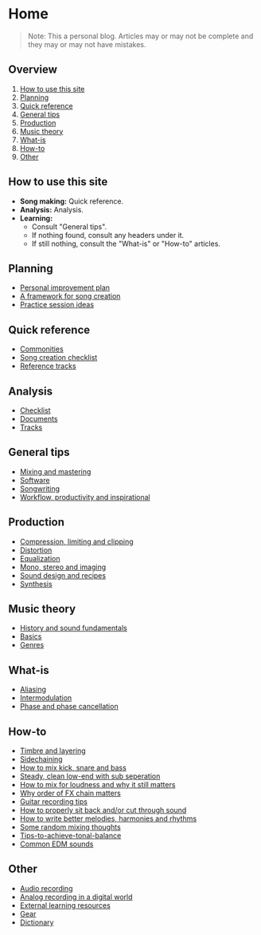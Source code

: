 # Home
> Note: This a personal blog. Articles may or may not be complete and they may or may not have mistakes.

## Overview
1. [How to use this site](#how-to-use-this-site)
2. [Planning](#planning)
3. [Quick reference](#quick-reference)
4. [General tips](#general-tips)
5. [Production](#production)
8. [Music theory](#music-theory)
9. [What-is](#what-is)
10. [How-to](#how-to)
11. [Other](#to-sort)

## How to use this site
- **Song making:** Quick reference. 
- **Analysis:** Analysis. 
- **Learning:**
  - Consult "General tips".
  - If nothing found, consult any headers under it. 
  - If still nothing, consult the "What-is" or "How-to" articles.

## Planning
- [Personal improvement plan](personal-improvement-plan.md)
- [A framework for song creation](song-creation-routine.md)
- [Practice session ideas](practice-session-ideas.md)

## Quick reference
- [Commonities](commonities.md)
- [Song creation checklist](songwriting-checklist.md)
- [Reference tracks](reference-tracks.md)

## Analysis
- [Checklist](analysis-checklist.md)
- [Documents](/analysis/index.md)
- [Tracks](/analysis/analysis-ideas.md)

## General tips
- [Mixing and mastering](/in-depth/mixing-and-mastering.md)
- [Software](software.md)
- [Songwriting](songwriting.md)
- [Workflow, productivity and inspirational](workflow-and-productivity.md)

## Production
- [Compression, limiting and clipping](/in-depth/compression-limiting-clipping.md)
- [Distortion](/in-depth/distortion.md)
- [Equalization](/in-depth/equalization.md)
- [Mono, stereo and imaging](/in-depth/mono-stereo-and-imaging.md)
- [Sound design and recipes](sound-recipes.md)
- [Synthesis](/in-depth/synthesis.md)

## Music theory
- [History and sound fundamentals](/in-depth/music-history-and-fundamental-concepts.md)
- [Basics](/in-depth/music-theory-basics.md)
- [Genres](/in-depth/music-theory-genres.md)

## What-is
- [Aliasing](/in-depth/aliasing.md)
- [Intermodulation](/in-depth/intermodulation.md)
- [Phase and phase cancellation](/in-depth/phase-and-phase-cancellation.md)

## How-to
- [Timbre and layering](/in-depth/timbre-and-layering.md)
- [Sidechaining](/in-depth/sidechaining.md)
- [How to mix kick, snare and bass](#hi)
- [Steady, clean low-end with sub seperation](/articles/steady-clean-low-end-with-sub-seperation.md)
- [How to mix for loudness and why it still matters](/in-depth/loudness-wars-and-why-it-matters.md)
- [Why order of FX chain matters](/in-depth/why-order-of-fx-chain-matters.md)
- [Guitar recording tips](/articles/guitar-recording-tips.md)
- [How to properly sit back and/or cut through sound](/articles/how-to-properly-sit-back-and-or-cut-through-sound.md)
- [How to write better melodies, harmonies and rhythms](/articles/how-to-write-better-melodies-harmonies-and-rhythms.md)
- [Some random mixing thoughts](/articles/some-random-mixing-thoughts.md)
- [Tips-to-achieve-tonal-balance](/articles/tips-to-achieve-tonal-balance.md)
- [Common EDM sounds](/articles/common-edm-sounds)

## Other
- [Audio recording](audio-recording.md)
- [Analog recording in a digital world](/in-depth/analog-recording-in-a-digital-world.md)
- [External learning resources](external-learning-resources)
- [Gear](gear.md)
- [Dictionary](dictionary.md)
